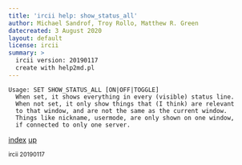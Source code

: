 ```yaml
---
title: 'ircii help: show_status_all'
author: Michael Sandrof, Troy Rollo, Matthew R. Green
datecreated: 3 August 2020
layout: default
license: ircii
summary: >
  ircii version: 20190117
  create with help2md.pl
---
```

```
Usage: SET SHOW_STATUS_ALL [ON|OFF|TOGGLE]
  When set, it shows everything in every (visible) status line.
  When not set, it only show things that (I think) are relevant
  to that window, and are not the same as the current window.
  Things like nickname, usermode, are only shown on one window,
  if connected to only one server.
```

[index](index.html)
[up](..)

<small> ircii 20190117 </small>
